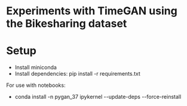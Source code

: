 # Experiments with TimeGAN using the Bikesharing dataset

# Setup

- Install miniconda
- Install dependencies: pip install -r requirements.txt

For use with notebooks:

- conda install -n pygan_37 ipykernel --update-deps --force-reinstall

